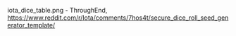iota_dice_table.png - ThroughEnd, https://www.reddit.com/r/Iota/comments/7hos4t/secure_dice_roll_seed_generator_template/